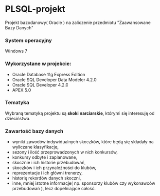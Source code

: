 # PLSQL-projekt

Projekt bazodanowy( Oracle ) na zaliczenie przedmiotu "Zaawansowane Bazy Danych"

### System operacyjny

Windows 7

### Wykorzystane w projekcie:

* Oracle Database 11g Express Edition
* Oracle SQL Developer Data Modeler 4.2.0
* Oracle SQL Developer 4.2.0
* APEX 5.0

### Tematyka

Wybraną tematyką projektu są **skoki narciarskie**, którymi się interesuję od dzieciństwa.

### Zawartość bazy danych

- wyniki zawodów indywidualnych skoczków, które będą się składały na wyliczane klasyfikacje,
- sezony i ilość przeprowadzonych w nich konkursów,
- konkursy odbyte i zaplanowane,
- skocznie i ich historie przebudowań,
- skoczków i ich przynależności do klubów,
- reprezentacje i ich główni trenerzy,
- historię rekordów danych skoczni,
- inne, mniej istotne informacje( np. sponsorzy klubów czy wykonawców przebudowań ), lecz dopełniające całość.
